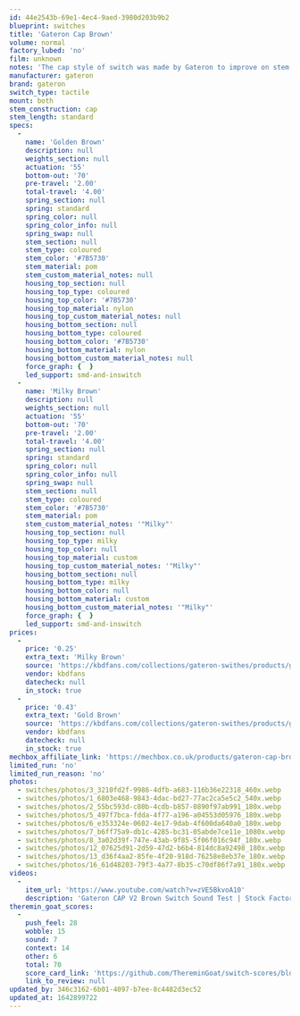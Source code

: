 ```yaml
---
id: 44e2543b-69e1-4ec4-9aed-3980d203b9b2
blueprint: switches
title: 'Gateron Cap Brown'
volume: normal
factory_lubed: 'no'
film: unknown
notes: 'The cap style of switch was made by Gateron to improve on stem wobble and to set themselves apart from the rest of the industry.'
manufacturer: gateron
brand: gateron
switch_type: tactile
mount: both
stem_construction: cap
stem_length: standard
specs:
  -
    name: 'Golden Brown'
    description: null
    weights_section: null
    actuation: '55'
    bottom-out: '70'
    pre-travel: '2.00'
    total-travel: '4.00'
    spring_section: null
    spring: standard
    spring_color: null
    spring_color_info: null
    spring_swap: null
    stem_section: null
    stem_type: coloured
    stem_color: '#7B5730'
    stem_material: pom
    stem_custom_material_notes: null
    housing_top_section: null
    housing_top_type: coloured
    housing_top_color: '#7B5730'
    housing_top_material: nylon
    housing_top_custom_material_notes: null
    housing_bottom_section: null
    housing_bottom_type: coloured
    housing_bottom_color: '#7B5730'
    housing_bottom_material: nylon
    housing_bottom_custom_material_notes: null
    force_graph: {  }
    led_support: smd-and-inswitch
  -
    name: 'Milky Brown'
    description: null
    weights_section: null
    actuation: '55'
    bottom-out: '70'
    pre-travel: '2.00'
    total-travel: '4.00'
    spring_section: null
    spring: standard
    spring_color: null
    spring_color_info: null
    spring_swap: null
    stem_section: null
    stem_type: coloured
    stem_color: '#7B5730'
    stem_material: pom
    stem_custom_material_notes: '"Milky"'
    housing_top_section: null
    housing_top_type: milky
    housing_top_color: null
    housing_top_material: custom
    housing_top_custom_material_notes: '"Milky"'
    housing_bottom_section: null
    housing_bottom_type: milky
    housing_bottom_color: null
    housing_bottom_material: custom
    housing_bottom_custom_material_notes: '"Milky"'
    force_graph: {  }
    led_support: smd-and-inswitch
prices:
  -
    price: '0.25'
    extra_text: 'Milky Brown'
    source: 'https://kbdfans.com/collections/gateron-swithes/products/gateron-caps-v2-switches-3-pins-10-switches?variant=39450470776971'
    vendor: kbdfans
    datecheck: null
    in_stock: true
  -
    price: '0.43'
    extra_text: 'Gold Brown'
    source: 'https://kbdfans.com/collections/gateron-swithes/products/gateron-caps-v2-switches-3-pins-10-switches?variant=39450470744203'
    vendor: kbdfans
    datecheck: null
    in_stock: true
mechbox_affiliate_link: 'https://mechbox.co.uk/products/gateron-cap-brown-switch-sample?variant=41025675886754'
limited_run: 'no'
limited_run_reason: 'no'
photos:
  - switches/photos/3_3210fd2f-9986-4dfb-a683-116b36e22318_460x.webp
  - switches/photos/1_6803e468-9843-4dac-bd27-77ac2ca5e5c2_540x.webp
  - switches/photos/2_55bc593d-c80b-4cdb-b857-0890f97ab991_180x.webp
  - switches/photos/5_497f7bca-fdda-4f77-a196-a04553d05976_180x.webp
  - switches/photos/6_e353324e-0602-4e17-9dab-4f600da640a0_180x.webp
  - switches/photos/7_b6ff75a9-db1c-4285-bc31-05abde7ce11e_1080x.webp
  - switches/photos/8_3a02d39f-747e-43ab-9f85-5f06f016c94f_180x.webp
  - switches/photos/12_07625d91-2d59-47d2-b6b4-814dc8a92498_180x.webp
  - switches/photos/13_d36f4aa2-85fe-4f20-918d-76258e8eb37e_180x.webp
  - switches/photos/16_61d48203-79f3-4a77-8b35-c70df86f7a91_180x.webp
videos:
  -
    item_url: 'https://www.youtube.com/watch?v=zVE5BkvoA10'
    description: 'Gateron CAP V2 Brown Switch Sound Test | Stock Factory Lubed By Jaeyou Park'
theremin_goat_scores:
  -
    push_feel: 28
    wobble: 15
    sound: 7
    context: 14
    other: 6
    total: 70
    score_card_link: 'https://github.com/ThereminGoat/switch-scores/blob/master/Gateron%20Cap%20Brown.pdf'
    link_to_review: null
updated_by: 346c3162-6b01-4097-b7ee-8c4482d3ec52
updated_at: 1642899722
---
```

